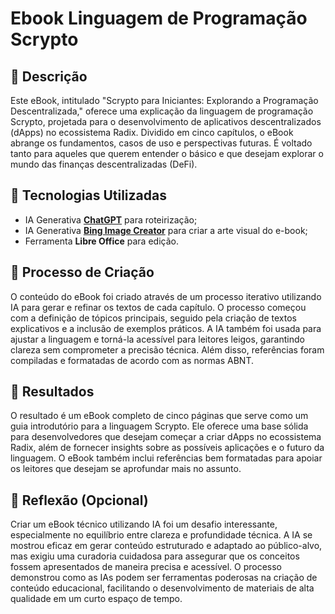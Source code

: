 # Ebook Linguagem de Programação Scrypto

## 📒 Descrição
Este eBook, intitulado "Scrypto para Iniciantes: Explorando a Programação Descentralizada," oferece uma explicação da linguagem de programação Scrypto, projetada para o desenvolvimento de aplicativos descentralizados (dApps) no ecossistema Radix. Dividido em cinco capítulos, o eBook abrange os fundamentos, casos de uso e perspectivas futuras. É voltado tanto para aqueles que querem entender o básico e que desejam explorar o mundo das finanças descentralizadas (DeFi).

## 🤖 Tecnologias Utilizadas
- IA Generativa **[ChatGPT](https://chat.openai.com)** para roteirização;
- IA Generativa **[Bing Image Creator]([https://leonardo.ai](https://www.bing.com/images/create?cc=br))** para criar a arte visual do e-book;
- Ferramenta **Libre Office** para edição.

## 🧐 Processo de Criação
O conteúdo do eBook foi criado através de um processo iterativo utilizando IA para gerar e refinar os textos de cada capítulo. O processo começou com a definição de tópicos principais, seguido pela criação de textos explicativos e a inclusão de exemplos práticos. A IA também foi usada para ajustar a linguagem e torná-la acessível para leitores leigos, garantindo clareza sem comprometer a precisão técnica. Além disso, referências foram compiladas e formatadas de acordo com as normas ABNT.

## 🚀 Resultados
O resultado é um eBook completo de cinco páginas que serve como um guia introdutório para a linguagem Scrypto. Ele oferece uma base sólida para desenvolvedores que desejam começar a criar dApps no ecossistema Radix, além de fornecer insights sobre as possíveis aplicações e o futuro da linguagem. O eBook também inclui referências bem formatadas para apoiar os leitores que desejam se aprofundar mais no assunto.

## 💭 Reflexão (Opcional)
Criar um eBook técnico utilizando IA foi um desafio interessante, especialmente no equilíbrio entre clareza e profundidade técnica. A IA se mostrou eficaz em gerar conteúdo estruturado e adaptado ao público-alvo, mas exigiu uma curadoria cuidadosa para assegurar que os conceitos fossem apresentados de maneira precisa e acessível. O processo demonstrou como as IAs podem ser ferramentas poderosas na criação de conteúdo educacional, facilitando o desenvolvimento de materiais de alta qualidade em um curto espaço de tempo.
